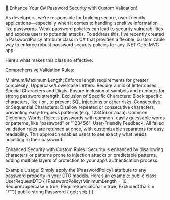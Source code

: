 🔐 Enhance Your C# Password Security with Custom Validation!

As developers, we’re responsible for building secure, user-friendly applications—especially when it comes to handling sensitive information like passwords.
Weak password policies can lead to security vulnerabilities and expose users to potential attacks.
To address this, I’ve recently created a PasswordPolicy attribute class in C# that provides a flexible, 
customizable way to enforce robust password security policies for any .NET Core MVC app.

Here’s what makes this class so effective:

Comprehensive Validation Rules:

Minimum/Maximum Length: Enforce length requirements for greater complexity.
Uppercase/Lowercase Letters: Require a mix of letter cases.
Special Characters and Digits: Ensure inclusion of symbols and numbers for strong password strength.
Exclusion of Specific Characters: Block specific characters, like / or \, to prevent SQL injections or other risks.
Consecutive or Sequential Characters: Disallow repeated or consecutive characters, preventing easy-to-guess patterns (e.g., 123456 or aaaa).
Common Dictionary Words: Rejects passwords with common, easily guessable words or patterns, like "password" or "123456".
User-Friendly Feedback: All failed validation rules are returned at once, with customizable separators for easy readability.
This approach enables users to see exactly what needs adjusting in their password.

Enhanced Security with Custom Rules: Security is enhanced by disallowing characters or patterns prone to injection attacks or predictable patterns, adding multiple layers of protection to your app’s authentication process.

Example Usage:
Simply apply the [PasswordPolicy] attribute to any password property in your DTO models. Here’s an example:
public class UserRequestDTO
{
    [PasswordPolicy(MinimumLength = 10, RequireUppercase = true, RequireSpecialChar = true, ExcludedChars = "/\"")]
    public string Password { get; set; }
}
